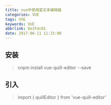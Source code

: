 ```yaml
---
title: vue中使用富文本编辑器
categories: VUE
tags: VUE
keywords: VUE
abbrlink: 8e3fdc01
date: 2017-06-11 11:15:00
---
```


## 安装
> cnpm install vue-quill-editor --save

## 引入

> import { quillEditor } from 'vue-quill-editor'